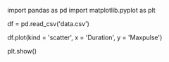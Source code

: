 import pandas as pd
import matplotlib.pyplot as plt

df = pd.read_csv('data.csv')

df.plot(kind = 'scatter', x = 'Duration', y = 'Maxpulse')

plt.show()
